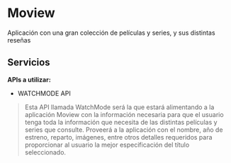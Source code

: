 # Moview
 Aplicación con una gran colección de películas y series, y sus distintas reseñas

## **Servicios**
 **APIs a utilizar:**
- WATCHMODE API
> Esta API llamada WatchMode será la que estará alimentando a la aplicación Moview con la información necesaria para que el usuario tenga 
> toda la información que necesita de las distintas películas y series que consulte. Proveerá a la aplicación con el nombre, año de estreno, reparto,
> imágenes, entre otros detalles requeridos para proporcionar al usuario la mejor especificación del título seleccionado.